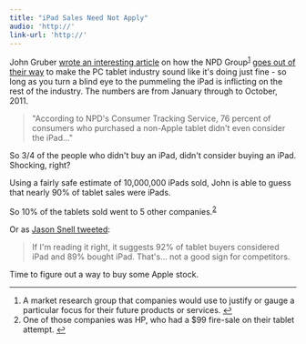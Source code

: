 ```yaml
---
title: "iPad Sales Need Not Apply"
audio: 'http://'
link-url: 'http://'
---
```

<p>John Gruber <a href="http://daringfireball.net/2011/11/fun_with_numbers">wrote an interesting article</a> on how the NPD Group<sup id="fnref-19827:1"><a href="#fn-19827:1" rel="footnote">1</a></sup> <a href="https://www.npd.com/wps/portal/npd/us/news/pressreleases/pr_111122b">goes out of their way</a> to make the PC tablet industry sound like it's doing just fine - so long as you turn a blind eye to the pummeling the iPad is inflicting on the rest of the industry. The numbers are from January through to October, 2011.</p>
<blockquote><p>
  "According to NPD's Consumer Tracking Service, 76 percent of consumers who purchased a non-Apple tablet didn't even consider the iPad..."
</p></blockquote>
<p>So 3/4 of the people who didn't buy an iPad, didn't consider buying an iPad. Shocking, right?</p>
<p>Using a fairly safe estimate of 10,000,000 iPads sold, John is able to guess that nearly 90% of tablet sales were iPads.</p>
<p>So 10% of the tablets sold went to 5 other companies.<sup id="fnref-19827:2"><a href="#fn-19827:2" rel="footnote">2</a></sup></p>
<p>Or as <a href="https://twitter.com/jsnell/status/139517109439959040">Jason Snell tweeted</a>:</p>
<blockquote><p>
  If I'm reading it right, it suggests 92% of tablet buyers considered iPad and 89% bought iPad. That's... not a good sign for competitors.
</p></blockquote>
<p>Time to figure out a way to buy some Apple stock.</p>
<div class="footnotes">
<hr />
<ol>
<li id="fn-19827:1">
A market research group that companies would use to justify or gauge a particular focus for their future products or services.&#160;<a href="#fnref-19827:1" rev="footnote">&#8617;</a>
</li>
<li id="fn-19827:2">
One of those companies was HP, who had a $99 fire-sale on their tablet attempt.&#160;<a href="#fnref-19827:2" rev="footnote">&#8617;</a>
</li>
</ol>
</div>
